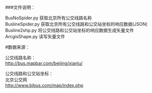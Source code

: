 ###文件说明：

BusNoSpider.py 获取北京所有公交线路名称<br>
BuslineSpider.py 获取北京所有公交线路和公交站坐标的响应数据(JSON)<br>
Busline2shp.py 将公交线路和公交站坐标的响应数据生成矢量文件<br>
ArcgisShape.py 读写矢量文件<br>


#数据来源：

公交线路名称：<br>
http://bus.mapbar.com/beijing/xianlu/<br>

公交线路和公交站坐标：<br>
北京公交网<br>
http://www.bjbus.com/map/index.php
